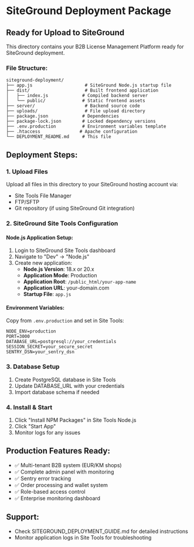 # SiteGround Deployment Package

## Ready for Upload to SiteGround

This directory contains your B2B License Management Platform ready for SiteGround deployment.

### File Structure:
```
siteground-deployment/
├── app.js                    # SiteGround Node.js startup file
├── dist/                     # Built frontend application
│   ├── index.js             # Compiled backend server
│   └── public/              # Static frontend assets
├── server/                   # Backend source code
├── uploads/                  # File upload directory
├── package.json             # Dependencies
├── package-lock.json        # Locked dependency versions
├── .env.production          # Environment variables template
├── .htaccess               # Apache configuration
└── DEPLOYMENT_README.md     # This file
```

## Deployment Steps:

### 1. Upload Files
Upload all files in this directory to your SiteGround hosting account via:
- Site Tools File Manager
- FTP/SFTP
- Git repository (if using SiteGround Git integration)

### 2. SiteGround Site Tools Configuration

#### Node.js Application Setup:
1. Login to SiteGround Site Tools dashboard
2. Navigate to "Dev" → "Node.js"
3. Create new application:
   - **Node.js Version**: 18.x or 20.x
   - **Application Mode**: Production
   - **Application Root**: `/public_html/your-app-name`
   - **Application URL**: your-domain.com
   - **Startup File**: `app.js`

#### Environment Variables:
Copy from `.env.production` and set in Site Tools:
```
NODE_ENV=production
PORT=3000
DATABASE_URL=postgresql://your_credentials
SESSION_SECRET=your_secure_secret
SENTRY_DSN=your_sentry_dsn
```

### 3. Database Setup
1. Create PostgreSQL database in Site Tools
2. Update DATABASE_URL with your credentials
3. Import database schema if needed

### 4. Install & Start
1. Click "Install NPM Packages" in Site Tools Node.js
2. Click "Start App"
3. Monitor logs for any issues

## Production Features Ready:
- ✅ Multi-tenant B2B system (EUR/KM shops)
- ✅ Complete admin panel with monitoring
- ✅ Sentry error tracking
- ✅ Order processing and wallet system
- ✅ Role-based access control
- ✅ Enterprise monitoring dashboard

## Support:
- Check SITEGROUND_DEPLOYMENT_GUIDE.md for detailed instructions
- Monitor application logs in Site Tools for troubleshooting